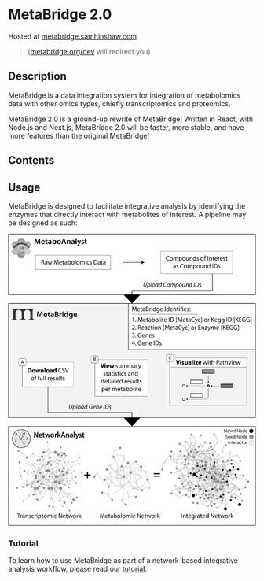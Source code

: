 # MetaBridge 2.0

Hosted at [metabridge.samhinshaw.com](https://metabridge.samhinshaw.com/)

> ([metabridge.org/dev](https://metabridge.org/dev) will redirect you)

## Description

MetaBridge is a data integration system for integration of metabolomics data with other omics types, chiefly transcriptomics and proteomics.

MetaBridge 2.0 is a ground-up rewrite of MetaBridge! Written in React, with Node.js and Next.js, MetaBridge 2.0 will be faster, more stable, and have more features than the original MetaBridge!

## Contents

## Usage

MetaBridge is designed to facilitate integrative analysis by identifying the enzymes that directly interact with metabolites of interest. A pipeline may be designed as such:

![Pipeline Schema](./figure.png)

### Tutorial

To learn how to use MetaBridge as part of a network-based integrative analysis workflow, please read our [tutorial](./tutorial/tutorial.md).
